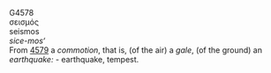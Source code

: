 G4578  
σεισμός  
seismos  
*sice-mos‘*  
From [4579](g4579) a *commotion*, that is, (of the air) a *gale*, (of
the ground) an *earthquake:* - earthquake, tempest.  

